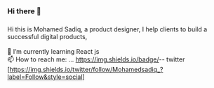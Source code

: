 ### Hi there 👋

###
Hi this is Mohamed Sadiq, a product designer, I help clients to build a successful digital products,
<br>
 <br>
 🌱 I’m currently learning React js
<br>
 📫 How to reach me: ...
 https://img.shields.io/badge/<LABEL>-<MESSAGE>-<COLOR>
twitter [https://img.shields.io/twitter/follow/Mohamedsadiq_?label=Follow&style=social]
 
<!--
**mohamedsadiq/mohamedsadiq** is a ✨ _special_ ✨ repository because its `README.md` (this file) appears on your GitHub profile.

Here are some ideas to get you started:

- 🔭 I’m currently working on ...
- 🌱 I’m currently learning ...
- 👯 I’m looking to collaborate on ...
- 🤔 I’m looking for help with ...
- 💬 Ask me about ...
- 📫 How to reach me: ...
- 😄 Pronouns: ...
- ⚡ Fun fact: ...
-->

